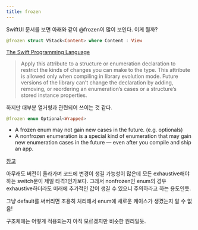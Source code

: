 ```yaml
---
title: frozen
---
```


SwiftUI 문서를 보면 아래와 같이 @frozen이 많이 보인다. 이게 뭘까?

```swift
@frozen struct VStack<Content> where Content : View
```

[The Swift Programming Language](https://docs.swift.org/swift-book/ReferenceManual/Attributes.html)

> Apply this attribute to a structure or enumeration declaration to restrict the kinds of changes you can make to the type. This attribute is allowed only when compiling in library evolution mode. Future versions of the library can’t change the declaration by adding, removing, or reordering an enumeration’s cases or a structure’s stored instance properties. 

하지만 대부분 열거형과 관련되어 쓰이는 것 같다. 

```swift
@frozen enum Optional<Wrapped>
```

- A frozen enum may not gain new cases in the future. (e.g. optionals)
- A nonfrozen enumeration is a special kind of enumeration that may gain new enumeration cases in the future — even after you compile and ship an app.

[참고](https://useyourloaf.com/blog/swift-5-frozen-enums/)

아무래도 버전이 올라가며 코드에 변경이 생길 가능성이 많은데 모든 exhaustive해야하는 switch문이 제일 타격?인가보다. 그래서 nonfrozen인 enum의 경우 exhaustive하더라도 미래에 추가적인 값이 생길 수 있으니 주의하라고 하는 용도인듯. 

그냥 default를 써버리면 조용히 처리해서 enum에 새로운 케이스가 생겼는지 알 수 없음!

구조체에는 어떻게 적용되는지 아직 모르겠지만 비슷한 원리일듯. 